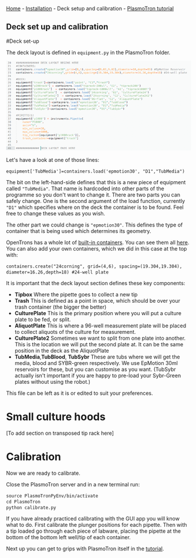 [Home](/) - [Installation](Installation.md) - Deck setup and calibration - [PlasmoTron tutorial](Tutorial.md) 

## Deck set up and calibration

#Deck set-up

The deck layout is defined in `equipment.py` in the PlasmoTron folder.


<p align="center">
<img src="images/decklayout.png"/></p>

Let's have a look at one of those lines:

```{python}
equipment['TubMedia']=containers.load('epmotion30', "D1","TubMedia")
```
The bit on the left-hand-side defines that this is a new piece of equipment called `"TubMedia"`. That name is hardcoded into other parts of the programme so you don't want to change it. There are two parts you can safely change. One is the second argument of the load function, currently `"D1"` which specifies where on the deck the container is to be found. Feel free to change these values as you wish.

The other part we could change is `"epmotion30"`. This defines the type of container that is being used which determines its geometry.

OpenTrons has a whole lot of [built-in containers](http://docs.opentrons.com/containers.html). You can see them all [here](https://andysigler.github.io/ot-api-containerviz/). You can also add your own containers, which we did in this case at the top with:

```{python}
containers.create("24corning", grid=(4,6), spacing=(19.304,19.304), diameter=16.26,depth=18) #24-well plate
```

It is important that the deck layout section defines these key components:

* **Tipbox** Where the pipette goes to collect a new tip
* **Trash** This is defined as a point in space, which should be over your trash container (the bigger the better)
* **CulturePlate** This is the primary position where you will put a culture plate to be fed, or split.
* **AliquotPlate** This is where a 96-well measurement plate will be placed to collect aliquots of the culture for measurement.
* **CulturePlate2** Sometimes we want to split from one plate into another. This is the location we will put the second plate at. It can be the same position in the deck as the AliquotPlate
* **TubMedia**,**TubBlood**, **TubSybr** These are tubs where we will get the media, blood and SYBR-green respectively. We use EpMotion 30ml reservoirs for these, but you can customise as you want. (TubSybr actually isn't important if you are happy to pre-load your Sybr-Green plates without using the robot.)

This file can be left as it is or edited to suit your preferences.

# Small culture hoods
[To add section on transposed tip rack here]

# Calibration
Now we are ready to calibrate.

Close the PlasmoTron server and in a new terminal run:

```
source PlasmoTronPyEnv/bin/activate
cd PlasmoTron
python calibrate.py

```

If you have already practiced calibrating with the GUI app you will know what to do. First calibrate the plunger positions for each pipette. Then with a tip loaded go through each piece of labware, placing the pipette at the bottom of the bottom left well/tip of each container.

Next up you can get to grips with PlasmoTron itself in the [tutorial](Tutorial.md).
